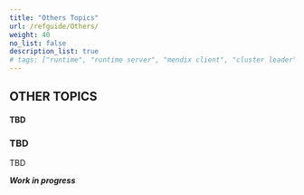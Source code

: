 ```yaml
---
title: "Others Topics"
url: /refguide/Others/
weight: 40
no_list: false 
description_list: true 
# tags: ["runtime", "runtime server", "mendix client", "cluster leader"]
---
```


## OTHER TOPICS

#### TBD

### TBD

TBD

***Work in progress***